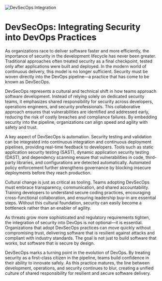 ![DevSecOps Integration](https://gartsolutions.com/wp-content/uploads/2023/07/DevSecOps-Toolchain-1-1024x607.png)

# DevSecOps: Integrating Security into DevOps Practices

As organizations race to deliver software faster and more efficiently, the importance of security in the development lifecycle has never been greater. Traditional approaches often treated security as a final checkpoint, tested only after applications were built and deployed. In the modern world of continuous delivery, this model is no longer sufficient. Security must be woven directly into the DevOps pipeline—a practice that has come to be known as DevSecOps.

DevSecOps represents a cultural and technical shift in how teams approach software development. Instead of relying solely on dedicated security teams, it emphasizes shared responsibility for security across developers, operations engineers, and security professionals. This collaborative approach ensures that vulnerabilities are identified and addressed early, reducing the risk of costly breaches and compliance failures. By embedding security into the pipeline, organizations can align speed and agility with safety and trust.

A key aspect of DevSecOps is automation. Security testing and validation can be integrated into continuous integration and continuous deployment pipelines, providing real-time feedback to developers. Tools such as static application security testing (SAST), dynamic application security testing (DAST), and dependency scanning ensure that vulnerabilities in code, third-party libraries, and configurations are detected automatically. Automated policy enforcement further strengthens governance by blocking insecure deployments before they reach production.

Cultural change is just as critical as tooling. Teams adopting DevSecOps must embrace transparency, communication, and shared accountability. Training developers to understand secure coding practices, encouraging cross-functional collaboration, and ensuring leadership buy-in are essential steps. Without this cultural foundation, security can easily become a bottleneck rather than an enabler of agility.

As threats grow more sophisticated and regulatory requirements tighten, the integration of security into DevOps is not optional—it is essential. Organizations that adopt DevSecOps practices can move quickly without compromising trust, delivering software that is resilient against attacks and compliant with industry standards. The goal is not just to build software that works, but software that is secure by design.

DevSecOps marks a turning point in the evolution of DevOps. By treating security as a first-class citizen in the pipeline, teams build confidence in their ability to innovate safely. As this practice matures, the line between development, operations, and security continues to blur, creating a unified culture of shared responsibility for resilient and secure software delivery.
